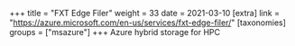 +++
title = "FXT Edge Filer"
weight = 33
date = 2021-03-10
[extra]
link = "https://azure.microsoft.com/en-us/services/fxt-edge-filer/"
[taxonomies]
groups = ["msazure"]
+++
Azure hybrid storage for HPC


